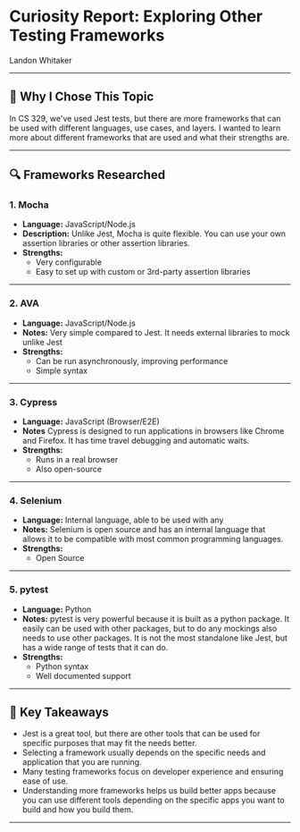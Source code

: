 # Curiosity Report: Exploring Other Testing Frameworks

Landon Whitaker  

---

## 🧠 Why I Chose This Topic

In CS 329, we've used Jest tests, but there are more frameworks that can be used with different languages, use cases, and layers. I wanted to learn more about different frameworks that are used and what their strengths are.

---

## 🔍 Frameworks Researched

### 1. **Mocha**

- **Language:** JavaScript/Node.js  
- **Description:** Unlike Jest, Mocha is quite flexible. You can use your own assertion libraries or other assertion libraries.
- **Strengths:**
  - Very configurable
  - Easy to set up with custom or 3rd-party assertion libraries

---

### 2. **AVA**

- **Language:** JavaScript/Node.js  
- **Notes:** Very simple compared to Jest. It needs external libraries to mock unlike Jest
- **Strengths:**
  - Can be run asynchronously, improving performance
  - Simple syntax

---

### 3. **Cypress**

- **Language:** JavaScript (Browser/E2E)  
- **Notes** Cypress is designed to run applications in browsers like Chrome and Firefox. It has time travel debugging and automatic waits.
- **Strengths:**
  - Runs in a real browser
  - Also open-source

---

### 4. **Selenium**

- **Language:** Internal language, able to be used with any 
- **Notes:** Selenium is open source and has an internal language that allows it to be compatible with most common programming languages.
- **Strengths:**
  - Open Source

---

### 5. **pytest**

- **Language:** Python   
- **Notes:** pytest is very powerful because it is built as a python package. It easily can be used with other packages, but to do any mockings also needs to use other packages. It is not the most standalone like Jest, but has a wide range of tests that it can do.
- **Strengths:**
  - Python syntax
  - Well documented support

---

## 🧩 Key Takeaways

- Jest is a great tool, but there are other tools that can be used for specific purposes that may fit the needs better.
- Selecting a framework usually depends on the specific needs and application that you are running.
- Many testing frameworks focus on developer experience and ensuring ease of use.
- Understanding more frameworks helps us build better apps because you can use different tools depending on the specific apps you want to build and how you build them.

---
